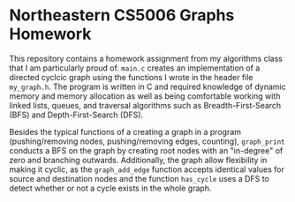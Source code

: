 # Northeastern CS5006 Graphs Homework

This repository contains a homework assignment from my algorithms class that I am particularly proud of. `main.c` creates an implementation of a directed cyclcic graph using the functions I wrote in the header file `my_graph.h`. The program is written in C and required knowledge of dynamic memory and memory allocation as well as being comfortable working with linked lists, queues, and traversal algorithms such as Breadth-First-Search (BFS) and Depth-First-Search (DFS).

Besides the typical functions of a creating a graph in a program (pushing/removing nodes, pushing/removing edges, counting), `graph_print` conducts a BFS on the graph by creating root nodes with an "in-degree" of zero and branching outwards. Additionally, the graph allow flexibility in making it cyclic, as the `graph_add_edge` function accepts identical values for source and destination nodes and the function `has_cycle` uses a DFS to detect whether or not a cycle exists in the whole graph.
